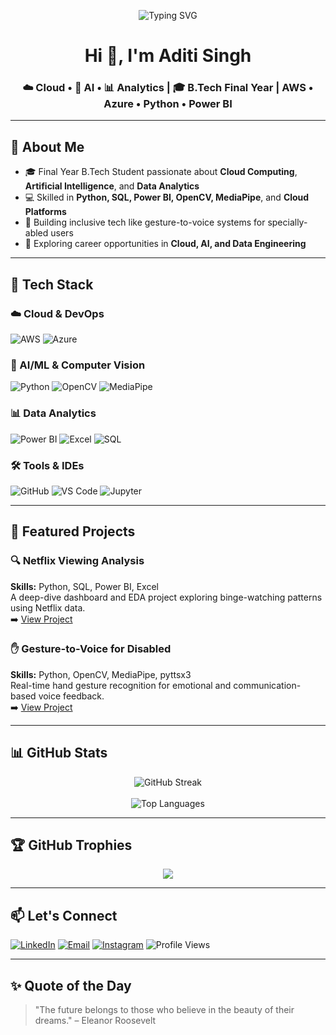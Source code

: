 

<p align="center">
  <img src="https://readme-typing-svg.demolab.com?font=Fira+Code&duration=3000&pause=1000&center=true&vCenter=true&width=650&lines=Cloud+Engineer+%7C+AI+Engineer+%7C+Data+Analyst;Final+Year+B.Tech+Student+%7C+Python+%7C+Power+BI;Welcome+to+my+GitHub+Portfolio!" alt="Typing SVG" />
</p>

<h1 align="center">Hi 👋, I'm Aditi Singh</h1>
<h3 align="center">☁️ Cloud • 🤖 AI • 📊 Analytics | 🎓 B.Tech Final Year | AWS • Azure • Python • Power BI</h3>

---

## 💼 About Me

- 🎓 Final Year B.Tech Student passionate about **Cloud Computing**, **Artificial Intelligence**, and **Data Analytics**
- 💻 Skilled in **Python, SQL, Power BI, OpenCV, MediaPipe**, and **Cloud Platforms**
- 🧠 Building inclusive tech like gesture-to-voice systems for specially-abled users
- 🚀 Exploring career opportunities in **Cloud, AI, and Data Engineering**

---

## 🧰 Tech Stack

### ☁️ Cloud & DevOps  
![AWS](https://img.shields.io/badge/AWS-232F3E?style=for-the-badge&logo=amazonaws&logoColor=white)
![Azure](https://img.shields.io/badge/Azure-0078D4?style=for-the-badge&logo=microsoftazure&logoColor=white)

### 🤖 AI/ML & Computer Vision  
![Python](https://img.shields.io/badge/Python-FFD43B?style=for-the-badge&logo=python&logoColor=blue)
![OpenCV](https://img.shields.io/badge/OpenCV-5C3EE8?style=for-the-badge&logo=opencv&logoColor=white)
![MediaPipe](https://img.shields.io/badge/MediaPipe-FF6F00?style=for-the-badge&logo=mediapipe&logoColor=white)

### 📊 Data Analytics  
![Power BI](https://img.shields.io/badge/PowerBI-F2C811?style=for-the-badge&logo=powerbi&logoColor=black)
![Excel](https://img.shields.io/badge/Excel-217346?style=for-the-badge&logo=microsoft-excel&logoColor=white)
![SQL](https://img.shields.io/badge/SQL-003B57?style=for-the-badge&logo=postgresql&logoColor=white)

### 🛠️ Tools & IDEs  
![GitHub](https://img.shields.io/badge/GitHub-181717?style=for-the-badge&logo=github)
![VS Code](https://img.shields.io/badge/VSCode-007ACC?style=for-the-badge&logo=visual-studio-code&logoColor=white)
![Jupyter](https://img.shields.io/badge/Jupyter-F37626?style=for-the-badge&logo=jupyter&logoColor=white)

---

## 🌟 Featured Projects

### 🔍 Netflix Viewing Analysis  
**Skills:** Python, SQL, Power BI, Excel  
A deep-dive dashboard and EDA project exploring binge-watching patterns using Netflix data.  
➡️ [View Project](https://github.com/AditiSinghGithub/netflix-watch-analysis)

### ✋ Gesture-to-Voice for Disabled  
**Skills:** Python, OpenCV, MediaPipe, pyttsx3  
Real-time hand gesture recognition for emotional and communication-based voice feedback.  
➡️ [View Project](https://github.com/AditiSinghGithub/gesture-voice-system)

---

## 📊 GitHub Stats

<p align="center">
  <img src="https://github-readme-streak-stats.herokuapp.com?user=AditiSinghGithub&theme=radical&hide_border=true&date_format=M%20j%5B%2C%20Y%5D" alt="GitHub Streak" />
  <br><br>
  <img src="https://github-readme-stats.vercel.app/api/top-langs/?username=AditiSinghGithub&layout=compact&theme=radical" alt="Top Languages" />
</p>

---

## 🏆 GitHub Trophies

<p align="center">
  <img src="https://github-profile-trophy.vercel.app/?username=AditiSinghGithub&theme=radical&row=1&column=6" />
</p>

---

## 📫 Let's Connect

[![LinkedIn](https://img.shields.io/badge/LinkedIn-Aditi%20Singh-blue?style=flat&logo=linkedin)](https://www.linkedin.com/in/aditi-singh-1b95602a3/)
[![Email](https://img.shields.io/badge/Gmail-aditiamitsingh2%40gmail.com-red?style=flat&logo=gmail&logoColor=white)](mailto:aditiamitsingh2@gmail.com)
[![Instagram](https://img.shields.io/badge/Instagram-aditi_.singh-E4405F?style=flat&logo=instagram&logoColor=white)](https://instagram.com/aditi_.singh)
![Profile Views](https://komarev.com/ghpvc/?username=AditiSinghGithub&label=Profile%20Views&color=blue&style=flat)

---

## ✨ Quote of the Day

> "The future belongs to those who believe in the beauty of their dreams." – Eleanor Roosevelt
